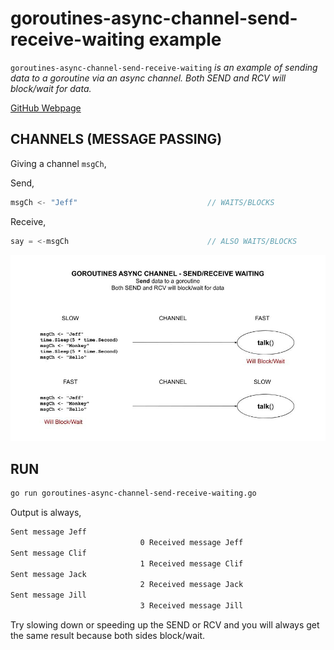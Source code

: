 # goroutines-async-channel-send-receive-waiting example

`goroutines-async-channel-send-receive-waiting`  _is an example of
sending data to a goroutine via an async channel.
Both SEND and RCV will block/wait for data._

[GitHub Webpage](https://jeffdecola.github.io/my-go-examples/)

## CHANNELS (MESSAGE PASSING)

Giving a channel `msgCh`,

Send,

```go
msgCh <- "Jeff"                             // WAITS/BLOCKS
```

Receive,

```go
say = <-msgCh                               // ALSO WAITS/BLOCKS
```

![IMAGE - goroutines-async-channel-send-receive-waiting - IMAGE](../../docs/pics/goroutines-async-channel-send-receive-waiting.jpg)

## RUN

```bash
go run goroutines-async-channel-send-receive-waiting.go
```

Output is always,

```txt
Sent message Jeff
                             0 Received message Jeff
Sent message Clif
                             1 Received message Clif
Sent message Jack
                             2 Received message Jack
Sent message Jill
                             3 Received message Jill
```

Try slowing down or speeding up the SEND or RCV and you will always
get the same result because both sides block/wait.
